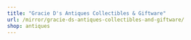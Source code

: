 ```yaml
---
title: "Gracie D's Antiques Collectibles & Giftware"
url: /mirror/gracie-ds-antiques-collectibles-and-giftware/
shop: antiques
---
```

